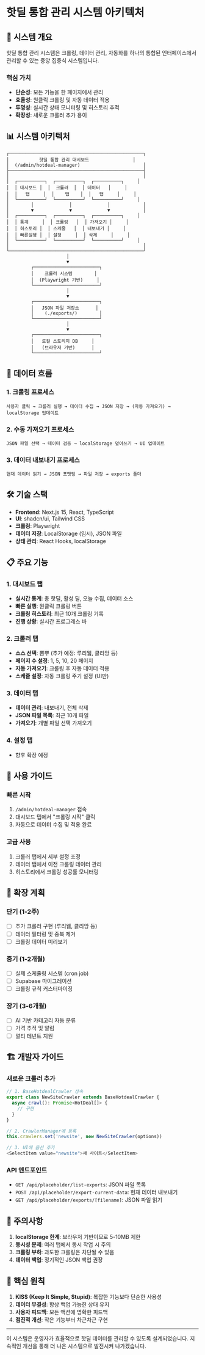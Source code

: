 # 핫딜 통합 관리 시스템 아키텍처

## 🎯 시스템 개요

핫딜 통합 관리 시스템은 크롤링, 데이터 관리, 자동화를 하나의 통합된 인터페이스에서 관리할 수 있는 중앙 집중식 시스템입니다.

### 핵심 가치
- **단순성**: 모든 기능을 한 페이지에서 관리
- **효율성**: 원클릭 크롤링 및 자동 데이터 적용
- **투명성**: 실시간 상태 모니터링 및 히스토리 추적
- **확장성**: 새로운 크롤러 추가 용이

## 📊 시스템 아키텍처

```
┌─────────────────────────────────────────────────┐
│           핫딜 통합 관리 대시보드                │
│  (/admin/hotdeal-manager)                       │
├─────────────────────────────────────────────────┤
│                                                 │
│  ┌──────────┐  ┌──────────┐  ┌──────────┐     │
│  │ 대시보드 │  │  크롤러  │  │ 데이터   │     │
│  │   탭     │  │    탭    │  │   탭     │     │
│  └──────────┘  └──────────┘  └──────────┘     │
│        │             │             │            │
│        ▼             ▼             ▼            │
│  ┌──────────┐  ┌──────────┐  ┌──────────┐     │
│  │ 통계     │  │ 크롤링   │  │ 가져오기 │     │
│  │ 히스토리 │  │ 스케줄   │  │ 내보내기 │     │
│  │ 빠른실행 │  │ 설정     │  │ 삭제     │     │
│  └──────────┘  └──────────┘  └──────────┘     │
│                                                 │
└─────────────────────────────────────────────────┘
                      │
                      ▼
         ┌────────────────────────┐
         │    크롤러 시스템        │
         │  (Playwright 기반)     │
         └────────────────────────┘
                      │
                      ▼
         ┌────────────────────────┐
         │   JSON 파일 저장소      │
         │    (./exports/)        │
         └────────────────────────┘
                      │
                      ▼
         ┌────────────────────────┐
         │   로컬 스토리지 DB     │
         │   (브라우저 기반)      │
         └────────────────────────┘
```

## 🔄 데이터 흐름

### 1. 크롤링 프로세스
```
사용자 클릭 → 크롤러 실행 → 데이터 수집 → JSON 저장 → (자동 가져오기) → localStorage 업데이트
```

### 2. 수동 가져오기 프로세스
```
JSON 파일 선택 → 데이터 검증 → localStorage 덮어쓰기 → UI 업데이트
```

### 3. 데이터 내보내기 프로세스
```
현재 데이터 읽기 → JSON 포맷팅 → 파일 저장 → exports 폴더
```

## 🛠️ 기술 스택

- **Frontend**: Next.js 15, React, TypeScript
- **UI**: shadcn/ui, Tailwind CSS
- **크롤링**: Playwright
- **데이터 저장**: LocalStorage (임시), JSON 파일
- **상태 관리**: React Hooks, localStorage

## 📋 주요 기능

### 1. 대시보드 탭
- **실시간 통계**: 총 핫딜, 활성 딜, 오늘 수집, 데이터 소스
- **빠른 실행**: 원클릭 크롤링 버튼
- **크롤링 히스토리**: 최근 10개 크롤링 기록
- **진행 상황**: 실시간 프로그레스 바

### 2. 크롤러 탭
- **소스 선택**: 뽐뿌 (추가 예정: 루리웹, 클리앙 등)
- **페이지 수 설정**: 1, 5, 10, 20 페이지
- **자동 가져오기**: 크롤링 후 자동 데이터 적용
- **스케줄 설정**: 자동 크롤링 주기 설정 (UI만)

### 3. 데이터 탭
- **데이터 관리**: 내보내기, 전체 삭제
- **JSON 파일 목록**: 최근 10개 파일
- **가져오기**: 개별 파일 선택 가져오기

### 4. 설정 탭
- 향후 확장 예정

## 🚀 사용 가이드

### 빠른 시작
1. `/admin/hotdeal-manager` 접속
2. 대시보드 탭에서 "크롤링 시작" 클릭
3. 자동으로 데이터 수집 및 적용 완료

### 고급 사용
1. 크롤러 탭에서 세부 설정 조정
2. 데이터 탭에서 이전 크롤링 데이터 관리
3. 히스토리에서 크롤링 성공률 모니터링

## 🔧 확장 계획

### 단기 (1-2주)
- [ ] 추가 크롤러 구현 (루리웹, 클리앙 등)
- [ ] 데이터 필터링 및 중복 제거
- [ ] 크롤링 데이터 미리보기

### 중기 (1-2개월)
- [ ] 실제 스케줄링 시스템 (cron job)
- [ ] Supabase 마이그레이션
- [ ] 크롤링 규칙 커스터마이징

### 장기 (3-6개월)
- [ ] AI 기반 카테고리 자동 분류
- [ ] 가격 추적 및 알림
- [ ] 멀티 테넌트 지원

## 🏗️ 개발자 가이드

### 새로운 크롤러 추가
```typescript
// 1. BaseHotdealCrawler 상속
export class NewSiteCrawler extends BaseHotdealCrawler {
  async crawl(): Promise<HotDeal[]> {
    // 구현
  }
}

// 2. CrawlerManager에 등록
this.crawlers.set('newsite', new NewSiteCrawler(options))

// 3. UI에 옵션 추가
<SelectItem value="newsite">새 사이트</SelectItem>
```

### API 엔드포인트
- `GET /api/placeholder/list-exports`: JSON 파일 목록
- `POST /api/placeholder/export-current-data`: 현재 데이터 내보내기
- `GET /api/placeholder/exports/[filename]`: JSON 파일 읽기

## 📝 주의사항

1. **localStorage 한계**: 브라우저 기반이므로 5-10MB 제한
2. **동시성 문제**: 여러 탭에서 동시 작업 시 주의
3. **크롤링 부하**: 과도한 크롤링은 차단될 수 있음
4. **데이터 백업**: 정기적인 JSON 백업 권장

## 🎯 핵심 원칙

1. **KISS (Keep It Simple, Stupid)**: 복잡한 기능보다 단순한 사용성
2. **데이터 무결성**: 항상 백업 가능한 상태 유지
3. **사용자 피드백**: 모든 액션에 명확한 피드백
4. **점진적 개선**: 작은 기능부터 차근차근 구현

---

이 시스템은 운영자가 효율적으로 핫딜 데이터를 관리할 수 있도록 설계되었습니다. 
지속적인 개선을 통해 더 나은 시스템으로 발전시켜 나가겠습니다.